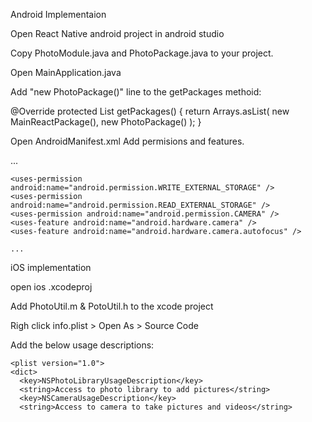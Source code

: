 Android Implementaion

Open React Native android project in android studio

Copy PhotoModule.java and PhotoPackage.java to your project.

Open MainApplication.java

Add "new PhotoPackage()" line to the getPackages methoid:

   @Override
    protected List<ReactPackage> getPackages() {
      return Arrays.<ReactPackage>asList(
          new MainReactPackage(),
              new PhotoPackage()
      );
    }

Open AndroidManifest.xml 
Add permisions and features.

<manifest>
    ...

    <uses-permission android:name="android.permission.WRITE_EXTERNAL_STORAGE" />
    <uses-permission android:name="android.permission.READ_EXTERNAL_STORAGE" />
    <uses-permission android:name="android.permission.CAMERA" />
    <uses-feature android:name="android.hardware.camera" />
    <uses-feature android:name="android.hardware.camera.autofocus" />
    
    ...


iOS implementation

open ios .xcodeproj

Add PhotoUtil.m & PotoUtil.h to the xcode project

Righ click info.plist > Open As > Source Code

Add the below usage descriptions:

```
<plist version="1.0">
<dict>
  <key>NSPhotoLibraryUsageDescription</key>
  <string>Access to photo library to add pictures</string>
  <key>NSCameraUsageDescription</key>
  <string>Access to camera to take pictures and videos</string>
  ```